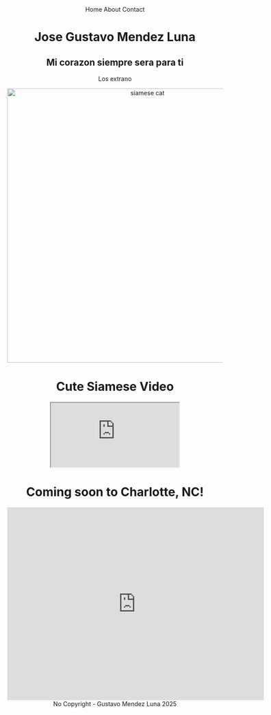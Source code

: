 <!DOCTYPE html>
  <html lang="en">
        <head>
          <meta charset="UTF-8"/>
          <title>Jose Gustavo Mendez Luna Portfolio</title>
        </head>
          <header>
            <nav>
              Home
              About 
              Contact
            </nav>
          <body>
            <main>
            <h1> Jose Gustavo Mendez Luna </h1>
            <h2>Mi corazon siempre sera para ti</h2>
            <p> Los extrano </p>
                <img src="https://assets.elanco.com/8e0bf1c2-1ae4-001f-9257-f2be3c683fb1/fca42f04-2474-4302-a238-990c8aebfe8c/Siamese_cat_1110x740.jpg?w=3840&q=75&auto=format" alt="siamese cat" width="640" length="640"/>
                <h1>Cute Siamese Video</h1>
                <iframe src="https://youtube.com/embed/DCa7uOHFR4U?si=1ismrFB-ECILYR0X" muted controls loop></iframe>
                <h1>Coming soon to Charlotte, NC!</h1>
                <iframe src="https://www.google.com/maps/embed?pb=!1m18!1m12!1m3!1d417288.13073317416!2d-81.15182594171198!3d35.20488669385817!2m3!1f0!2f0!3f0!3m2!1i1024!2i768!4f13.1!3m3!1m2!1s0x88541fc4fc381a81%3A0x884650e6bf43d164!2sCharlotte%2C%20NC!5e0!3m2!1sen!2sus!4v1759377336619!5m2!1sen!2sus" width="600" height="450" style="border:0;" allowfullscreen="" loading="lazy" referrerpolicy="no-referrer-when-downgrade" allowfullscreen></iframe>
            </main>
              <footer> No Copyright - Gustavo Mendez Luna 2025 </footer>
          </body>
  </html>
